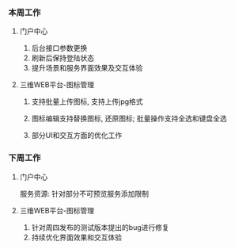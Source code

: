 ### 本周工作

1. 门户中心
   
   1. 后台接口参数更换
   2. 刷新后保持登陆状态
   3. 提升场景和服务界面效果及交互体验
2. 三维WEB平台-图标管理
   1. 支持批量上传图标, 支持上传jpg格式
   
   2. 图标编辑支持替换图标,  还原图标; 批量操作支持全选和键盘全选
   
   3. 部分UI和交互方面的优化工作
   
      





### 下周工作

1. 门户中心

   服务资源: 针对部分不可预览服务添加限制
2. 三维WEB平台-图标管理
   1. 针对周四发布的测试版本提出的bug进行修复
   2. 持续优化界面效果和交互体验

